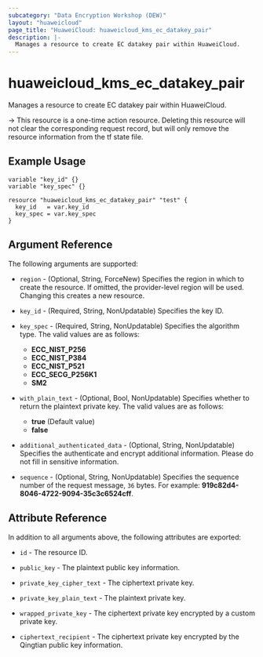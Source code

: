 ```yaml
---
subcategory: "Data Encryption Workshop (DEW)"
layout: "huaweicloud"
page_title: "HuaweiCloud: huaweicloud_kms_ec_datakey_pair"
description: |-
  Manages a resource to create EC datakey pair within HuaweiCloud.
---
```


# huaweicloud_kms_ec_datakey_pair

Manages a resource to create EC datakey pair within HuaweiCloud.

-> This resource is a one-time action resource. Deleting this resource will not clear the corresponding request record,
  but will only remove the resource information from the tf state file.

## Example Usage

```hcl
variable "key_id" {}
variable "key_spec" {}

resource "huaweicloud_kms_ec_datakey_pair" "test" {
  key_id   = var.key_id
  key_spec = var.key_spec
}
```

## Argument Reference

The following arguments are supported:

* `region` - (Optional, String, ForceNew) Specifies the region in which to create the resource.
  If omitted, the provider-level region will be used.
  Changing this creates a new resource.

* `key_id` - (Required, String, NonUpdatable) Specifies the key ID.

* `key_spec` - (Required, String, NonUpdatable) Specifies the algorithm type.
  The valid values are as follows:
  + **ECC_NIST_P256**
  + **ECC_NIST_P384**
  + **ECC_NIST_P521**
  + **ECC_SECG_P256K1**
  + **SM2**

* `with_plain_text` - (Optional, Bool, NonUpdatable) Specifies whether to return the plaintext private key.
  The valid values are as follows:
  + **true** (Default value)
  + **false**

* `additional_authenticated_data` - (Optional, String, NonUpdatable) Specifies the authenticate and encrypt additional
  information.
  Please do not fill in sensitive information.

* `sequence` - (Optional, String, NonUpdatable) Specifies the sequence number of the request message, `36` bytes.
  For example: **919c82d4-8046-4722-9094-35c3c6524cff**.

## Attribute Reference

In addition to all arguments above, the following attributes are exported:

* `id` - The resource ID.

* `public_key` - The plaintext public key information.

* `private_key_cipher_text` - The ciphertext private key.

* `private_key_plain_text` - The plaintext private key.

* `wrapped_private_key` - The ciphertext private key encrypted by a custom private key.

* `ciphertext_recipient` - The ciphertext private key encrypted by the Qingtian public key information.
